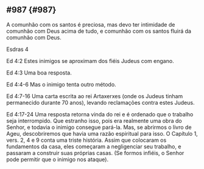 ## #987 {#987}

A comunhão com os santos é preciosa, mas devo ter intimidade de comunhão com Deus acima de tudo, e comunhão com os santos fluirá da comunhão com Deus.

Esdras 4

Ed 4:2 Estes inimigos se aproximam dos fiéis Judeus com engano.

Ed 4:3 Uma boa resposta.

Ed 4:4-6 Mas o inimigo tenta outro método.

Ed 4:7-16 Uma carta escrita ao rei Artaxerxes (onde os Judeus tinham permanecido durante 70 anos), levando reclamações contra estes Judeus.

Ed 4:17-24 Uma resposta retorna vinda do rei e é ordenado que o trabalho seja interrompido. Que estranho isso, pois era realmente uma obra do Senhor, e todavia o inimigo consegue pará-la. Mas, se abrirmos o livro de Ageu, descobriremos que havia uma razão espiritual para isso. O Capítulo 1, vers. 2, 4 e 9 conta uma triste história. Assim que colocaram os fundamentos da casa, eles começaram a negligenciar seu trabalho, e passaram a construir suas próprias casas. (Se formos infiéis, o Senhor pode permitir que o inimigo nos ataque).